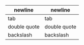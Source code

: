|newline|newline <br/>|
|-|-|
|tab|tab <br/>|
|double quote|double quote <br/>|
|backslash|backslash <br/>|